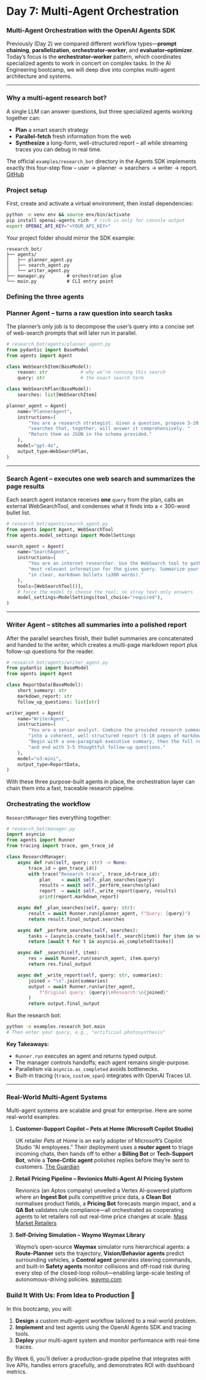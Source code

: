 # Day 7: Multi-Agent Orchestration

### Multi-Agent Orchestration with the OpenAI Agents SDK

Previously (Day 2) we compared different workflow types—**prompt chaining**, **parallelization**, **orchestrator–worker**, and **evaluator–optimizer**. Today’s focus is the **orchestrator–worker** pattern, which coordinates specialized agents to work in concert on complex tasks. In the AI Engineering bootcamp, we will deep dive into complex multi-agent architecture and systems. 

---

### Why a multi-agent research bot?

A single LLM can answer questions, but three specialized agents working together can:

- **Plan** a smart search strategy
- **Parallel-fetch** fresh information from the web
- **Synthesize** a long-form, well-structured report – all while streaming traces you can debug in real time.

The official `examples/research_bot` directory in the Agents SDK implements exactly this four-step flow – user → planner → searchers → writer → report. [GitHub](https://github.com/openai/openai-agents-python/blob/main/examples/research_bot/README.md)

### Project setup

First, create and activate a virtual environment, then install dependencies:

```bash
python -m venv env && source env/bin/activate
pip install openai-agents rich  # rich is only for console output
export OPENAI_API_KEY="<YOUR_API_KEY>"
```

Your project folder should mirror the SDK example:

```
research_bot/
├── agents/
│   ├── planner_agent.py
│   ├── search_agent.py
│   └── writer_agent.py
├── manager.py        # orchestration glue
└── main.py           # CLI entry point
```

### Defining the three agents

### Planner Agent – turns a raw question into search tasks

The planner’s only job is to decompose the user’s query into a concise set of web-search prompts that will later run in parallel.

```python
# research_bot/agents/planner_agent.py
from pydantic import BaseModel
from agents import Agent

class WebSearchItem(BaseModel):
    reason: str            # why we’re running this search
    query: str             # the exact search term

class WebSearchPlan(BaseModel):
    searches: list[WebSearchItem]

planner_agent = Agent(
    name="PlannerAgent",
    instructions=(
        "You are a research strategist. Given a question, propose 5-20 web "
        "searches that, together, will answer it comprehensively. "
        "Return them as JSON in the schema provided."
    ),
    model="gpt-4o",
    output_type=WebSearchPlan,
)
```

---

### Search Agent – executes one web search and summarizes the page results

Each search agent instance receives **one** `query` from the plan, calls an external WebSearchTool, and condenses what it finds into a < 300-word bullet list.

```python
# research_bot/agents/search_agent.py
from agents import Agent, WebSearchTool
from agents.model_settings import ModelSettings

search_agent = Agent(
    name="SearchAgent",
    instructions=(
        "You are an internet researcher. Use the WebSearch tool to gather the "
        "most relevant information for the given query. Summarize your findings "
        "in clear, markdown bullets (≤300 words)."
    ),
    tools=[WebSearchTool()],
    # force the model to choose the tool; no stray text-only answers
    model_settings=ModelSettings(tool_choice="required"),
)
```

---

### Writer Agent – stitches all summaries into a polished report

After the parallel searches finish, their bullet summaries are concatenated and handed to the writer, which creates a multi-page markdown report plus follow-up questions for the reader.

```python
# research_bot/agents/writer_agent.py
from pydantic import BaseModel
from agents import Agent

class ReportData(BaseModel):
    short_summary: str
    markdown_report: str
    follow_up_questions: list[str]

writer_agent = Agent(
    name="WriterAgent",
    instructions=(
        "You are a senior analyst. Combine the provided research summaries "
        "into a coherent, well-structured report (5-10 pages of markdown). "
        "Begin with a one-paragraph executive summary, then the full report, "
        "and end with 3-5 thoughtful follow-up questions."
    ),
    model="o3-mini",
    output_type=ReportData,
)
```

With these three purpose-built agents in place, the orchestration layer can chain them into a fast, traceable research pipeline.

### Orchestrating the workflow

`ResearchManager` ties everything together:

```python
# research_bot/manager.py
import asyncio
from agents import Runner
from tracing import trace, gen_trace_id

class ResearchManager:
    async def run(self, query: str) -> None:
        trace_id = gen_trace_id()
        with trace("Research trace", trace_id=trace_id):
            plan    = await self._plan_searches(query)
            results = await self._perform_searches(plan)
            report  = await self._write_report(query, results)
            print(report.markdown_report)

    async def _plan_searches(self, query: str):
        result = await Runner.run(planner_agent, f"Query: {query}")
        return result.final_output.searches

    async def _perform_searches(self, searches):
        tasks = [asyncio.create_task(self._search(item)) for item in searches]
        return [await t for t in asyncio.as_completed(tasks)]

    async def _search(self, item):
        res = await Runner.run(search_agent, item.query)
        return res.final_output

    async def _write_report(self, query: str, summaries):
        joined = "\n".join(summaries)
        output = await Runner.run(writer_agent,
            f"Original query: {query}\nResearch:\n{joined}"
        )
        return output.final_output
```

Run the research bot:

```bash
python -m examples.research_bot.main
# Then enter your query, e.g., "artificial photosynthesis"
```

**Key Takeaways:**

- `Runner.run` executes an agent and returns typed output.
- The manager controls handoffs; each agent remains single-purpose.
- Parallelism via `asyncio.as_completed` avoids bottlenecks.
- Built-in tracing (`trace`, `custom_span`) integrates with OpenAI Traces UI.

---

### Real-World Multi-Agent Systems

Multi-agent systems are scalable and great for enterprise. Here are some real-world examples:

1. **Customer-Support Copilot – Pets at Home (Microsoft Copilot Studio)**
    
    UK retailer *Pets at Home* is an early adopter of Microsoft’s Copilot Studio “AI employees.” Their deployment uses a **router agent** to triage incoming chats, then hands off to either a **Billing Bot** or **Tech-Support Bot**, while a **Tone-Critic agent** polishes replies before they’re sent to customers. [The Guardian](https://www.theguardian.com/technology/2024/oct/21/microsoft-launches-ai-employees-that-can-perform-some-business-tasks)
    
2. **Retail Pricing Pipeline – Revionics Multi-Agent AI Pricing System**
    
    Revionics (an Aptos company) unveiled a Vertex AI–powered platform where an **Ingest Bot** pulls competitive price data, a **Clean Bot** normalises product fields, a **Pricing Bot** forecasts margin impact, and a **QA Bot** validates rule compliance—all orchestrated as cooperating agents to let retailers roll out real-time price changes at scale. [Mass Market Retailers](https://massmarketretailers.com/revionics-unveils-multi-agent-ai-pricing-system/)
    
3. **Self-Driving Simulation – Waymo Waymax Library**
    
    Waymo’s open-source **Waymax** simulator runs hierarchical agents: a **Route-Planner** sets the trajectory, **Vision/Behavior agents** predict surrounding vehicles, a **Control agent** generates steering commands, and built-in **Safety agents** monitor collisions and off-road risk during every step of the closed-loop rollout—enabling large-scale testing of autonomous-driving policies. [waymo.com](https://waymo.com/research/waymax/)
    

### Build It With Us: From Idea to Production 🚀

In this bootcamp, you will:

1. **Design** a custom multi-agent workflow tailored to a real-world problem.
2. **Implement** and test agents using the OpenAI Agents SDK and tracing tools.
3. **Deploy** your multi-agent system and monitor performance with real-time traces.

By Week 6, you’ll deliver a production-grade pipeline that integrates with live APIs, handles errors gracefully, and demonstrates ROI with dashboard metrics.
